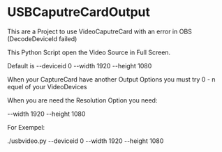 # USBCaputreCardOutput
This are a Project to use VideoCaputreCard with an error in OBS (DecodeDeviceId failed)

This Python Script open the Video Source in Full Screen.

Default is --deviceid 0 --width 1920 --height 1080

When your CaptureCard have another Output Options you must try 0 - n equel of your VideoDevices

When you are need the Resolution Option you need:

--width 1920 --height 1080

For Exempel: 

./usbvideo.py --deviceid 0 --width 1920 --height 1080


